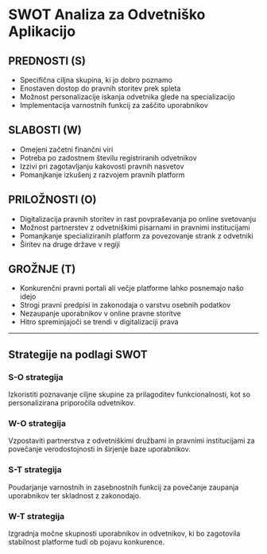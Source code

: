 # SWOT Analiza za Odvetniško Aplikacijo

## **PREDNOSTI (S)**
- Specifična ciljna skupina, ki jo dobro poznamo  
- Enostaven dostop do pravnih storitev prek spleta  
- Možnost personalizacije iskanja odvetnika glede na specializacijo  
- Implementacija varnostnih funkcij za zaščito uporabnikov  

## **SLABOSTI (W)**
- Omejeni začetni finančni viri  
- Potreba po zadostnem številu registriranih odvetnikov  
- Izzivi pri zagotavljanju kakovosti pravnih nasvetov  
- Pomanjkanje izkušenj z razvojem pravnih platform  

## **PRILOŽNOSTI (O)**
- Digitalizacija pravnih storitev in rast povpraševanja po online svetovanju  
- Možnost partnerstev z odvetniškimi pisarnami in pravnimi institucijami  
- Pomanjkanje specializiranih platform za povezovanje strank z odvetniki  
- Širitev na druge države v regiji  

## **GROŽNJE (T)**
- Konkurenčni pravni portali ali večje platforme lahko posnemajo našo idejo  
- Strogi pravni predpisi in zakonodaja o varstvu osebnih podatkov  
- Nezaupanje uporabnikov v online pravne storitve  
- Hitro spreminjajoči se trendi v digitalizaciji prava  

---

## **Strategije na podlagi SWOT**

### **S-O strategija**  
Izkoristiti poznavanje ciljne skupine za prilagoditev funkcionalnosti, kot so personalizirana priporočila odvetnikov.  

### **W-O strategija**  
Vzpostaviti partnerstva z odvetniškimi družbami in pravnimi institucijami za povečanje verodostojnosti in širjenje baze uporabnikov.  

### **S-T strategija**  
Poudarjanje varnostnih in zasebnostnih funkcij za povečanje zaupanja uporabnikov ter skladnost z zakonodajo.  

### **W-T strategija**  
Izgradnja močne skupnosti uporabnikov in odvetnikov, ki bo zagotovila stabilnost platforme tudi ob pojavu konkurence.  
